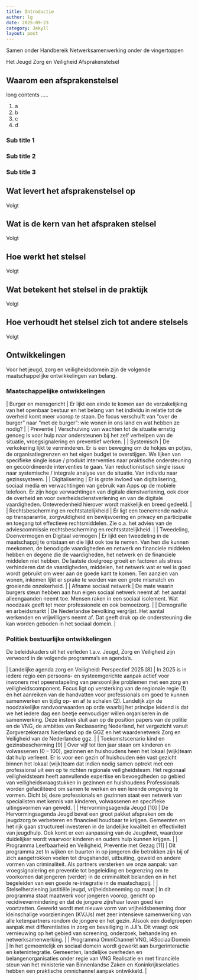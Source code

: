 ```yaml
---
title: Introductie
author: lg
date: 2025-09-23
category: Jekyll
layout: post
---
```


Samen onder Handbereik
Netwerksamenwerking onder de vingertoppen

Het Jeugd Zorg en Veiligheid Afsprakenstelsel


Waarom een afsprakenstelsel
-------------

long contents .....

1. a
2. b
3. c
4. d

### Sub title 1

### Sub title 2

### Sub title 3

Wat levert het afsprakenstelsel op
-------------

Volgt

Wat is de kern van het afspraken stelsel
-------------

Volgt

Hoe werkt het stelsel
-------------

Volgt

Wat betekent het stelsel in de praktijk
-------------

Volgt

Hoe verhoudt het stelsel zich tot andere stelsels
-------------

Volgt

Ontwikkelingen
-------------

Voor het jeugd, zorg en veiligheidsdomein zijn de volgende maatschappelijke ontwikkelingen van belang.

### Maatschappelijke ontwikkelingen

| Burger en mensgericht | Er lijkt een einde te komen aan de verzakelijking van het openbaar bestuur en het belang van het individu in relatie tot de overheid komt meer voorop te staan. De focus verschuift van “over de burger” naar “met de burger”: wie wonen in ons land en wat hebben ze nodig? |
| Preventie | Verschuiving van wachten tot de situatie ernstig genoeg is voor hulp naar ondersteunen bij het zelf verhelpen van de situatie, vroegsignalering en preventief werken. |
| Systemisch | De verkokering lijkt te verminderen. Er is een beweging om de hokjes en potjes, de organisatiegrenzen en het eigen budget te overstijgen. We lijken van specifieke single issue / produkt interventies naar praktische ondersteuning en gecoördineerde interventies te gaan. Van reductionistisch single issue naar systemische / integrale analyse van de situatie. Van individu naar gezinssysteem. |
| Digitalisering | Er is grote invloed van digitalisering, sociaal media en verwachtingen van gebruik van Apps op de mobiele telefoon. Er zijn hoge verwachtingen van digitale dienstverlening, ook door de overheid en voor overheidsdienstverlening en van de digitale vaardigheden. Ontevredenheid hierover wordt makkelijk en breed gedeeld. |
| Rechtsbescherming en rechtstatelijkheid | Er ligt een toenemende nadruk op transparantie, zorgvuldigheid en bewijsvoering en privacy en participatie en toegang tot effectieve rechtsmiddelen. Zie o.a. het advies van de adviescommissie rechtsbescherming en rechtsstatelijkheid. |
| Tweedeling, Doenvermogen en Digitaal vermogen | Er lijkt een tweedeling in de maatschappij te ontstaan en die lijkt ook toe te nemen. Van hen die kunnen meekomen, de benodigde vaardigheden en netwerk en financiele middelen hebben en degene die de vaardigheden, het netwerk en de financiele middelen niet hebben. De laatste doelgroep groeit en factoren als stress verhinderen dat de vaardigheden, middelen, het netwerk wat er wel is goed wordt gebruikt om weer aan de goede kant te komen. Ten aanzien van wonen, inkomen lijkt er sprake te worden van een grote mismatch en groeiende onzekerheid. |
| Afname sociaal netwerk | De mate waarin burgers steun hebben aan hun eigen sociaal netwerk neemt af: het aantal alleengaanden neemt toe. Mensen raken in een sociaal isolement. Wat noodzaak geeft tot meer professionele en ook bemoeizorg. |
| Demografie en arbeidsmarkt | De Nederlandse bevolking vergrijst. Het aantal werkenden en vrijwilligers neemt af. Dat geeft druk op de ondersteuning die kan worden geboden in het sociaal domein. |

### Politiek bestuurlijke ontwikkelingen

De beleidskaders uit het verleden t.a.v. Jeugd, Zorg en Veiligheid zijn verwoord in de volgende programma’s en agenda’s.

| Landelijke agenda zorg en Veiligheid: Perspectief 2025 [8] | In 2025 is in iedere regio een persoons- en systeemgerichte aanpak actief voor inwoners met opeenstapeling van persoonlijke problemen met een zorg en veiligheidscomponent. Focus ligt op versterking van de regionale regie (1) én het aanreiken van de handvatten voor professionals om goed te kunnen samenwerken en tijdig op- en af te schalen (2). Landelijk zijn de noodzakelijke randvoorwaarden op orde waarbij het principe leidend is dat we het iedere dag een beetje eenvoudiger willen organiseren in de samenwerking. Deze insteek sluit aan op de position papers van de politie en de VNG, de ambities van Reclassering Nederland, het vergezicht vanuit Zorgverzekeraars Nederland op de GGZ en het waardenetwerk Zorg en Veiligheid van de Nederlandse ggz. |
| Toekomstscenario kind en gezinsbescherming [9] | Over vijf tot tien jaar staan om kinderen en volwassenen (0 – 100), gezinnen en huishoudens heen het lokaal (wijk)team dat hulp verleent. Er is voor een gezin of huishouden één vast gezicht binnen het lokaal (wijk)team dat indien nodig samen optrekt met een professional uit een op te richten regionale veiligheidsteam. Het regionaal veiligheidsteam heeft aanvullende expertise en bevoegdheden op gebied van veiligheidsvraagstukken in gezinnen en huishoudens Professionals worden gefaciliteerd om samen te werken en een lerende omgeving te vormen. Dicht bij deze professionals en gezinnen staat een netwerk van specialisten met kennis van kinderen, volwassenen en specifieke uitingsvormen van geweld. |
| Hervormingsagenda Jeugd [10] | De Hervormingsagenda Jeugd bevat een groot pakket afspraken om de jeugdzorg te verbeteren en financieel houdbaar te krijgen. Gemeenten en het rijk gaan structureel investeren in de landelijke kwaliteit en effectiviteit van jeugdhulp. Ook komt er een aanpassing van de Jeugdwet, waardoor duidelijker wordt waarvoor kinderen en ouders hulp kunnen krijgen. |
| Programma Leefbaarheid en Veiligheid, Preventie met Gezag [11] | Dit programma zet In wijken en buurten in op jongeren die betrokken zijn bij of zich aangetrokken voelen tot drugshandel, uitbuiting, geweld en andere vormen van criminaliteit. Als partners versterken we onze aanpak: van vroegsignalering en preventie tot begeleiding en begrenzing om te voorkomen dat jongeren (verder) in de criminaliteit belanden en in het begeleiden van een goede re-integratie in de maatschappij. |
| Stelselherziening justitiële jeugd, vrijheidsbeneming op maat | In dit programma staat maatwerk voor jongeren voorop, gericht op recidivevermindering en dat de jongere zijn/haar leven goed kan voortzetten. Gewerkt wordt met nieuwe vorm van vrijheidsbeneming door kleinschalige voorzieningen (KVJJs) met zeer intensieve samenwerking van alle ketenpartners rondom de jongere en het gezin. Alsook een doelgroepen aanpak met differentiaties in zorg en beveiliging in JJI’s. Dit vraagt ook vernieuwing op het gebied van screening, onderzoek, behandeling en netwerksamenwerking. |
| Programma OmniChannel VNG, i4SociaalDomein | In het gemeentelijk en sociaal domein wordt gewerkt aan burgerinteractie en ketenintegratie. Gemeenten, landelijke overheden en belangenorganisaties onder regie van VNG Realisatie en met financiële steun van het ministerie van Binnenlandse Zaken en Koninkrijksrelaties hebben een praktische omnichannel aanpak ontwikkeld. |
